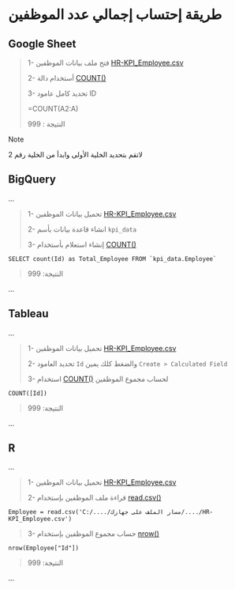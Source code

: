 # طريقة إحتساب إجمالي عدد الموظفين




## Google Sheet
>
> 1- فتح ملف بيانات الموظفين [HR-KPI_Employee.csv](data/HR-KPI_Employee.csv)
>
> 2- أستخدام دالة [COUNT()](https://support.google.com/docs/answer/3093620?hl=en) 
>
> 3- تحديد كامل عامود ID 
>
> =COUNT(A2:A)
>
> النتيجة : 999
> 
> 

> [!NOTE]
> لاتقم بتحديد الخلية الأولى وابدأ من الخلية رقم 2





## BigQuery
...
>
>1- تحميل بيانات الموظفين  [HR-KPI_Employee.csv](data/HR-KPI_Employee.csv)
>
> 2- انشاء قاعدة بيانات بأسم `kpi_data`
>
> 3- إنشاء استعلام بأستخدام [COUNT()](https://cloud.google.com/knowledge/kb/bigquery-count-query-slot-utilization-and-rows-scanned-000004360)
``````
SELECT count(Id) as Total_Employee FROM `kpi_data.Employee`  
``````
>
>
> النتيجة: 999
>
...

## Tableau 
...
>
> 1- تحميل بيانات الموظفين  [HR-KPI_Employee.csv](data/HR-KPI_Employee.csv)
>
> 2- تحديد العامود `Id` والضغط كلك يمين `Create > Calculated Field`
>
> 3- استخدام [COUNT()](https://help.tableau.com/current/pro/desktop/en-us/functions_all_categories.htm?_gl=1*1bwhxn0*_ga*MjA2MTE5OTExMy4xNjk5MDA0NzMy*_ga_8YLN0SNXVS*MTY5OTAwNDczMy4xLjEuMTY5OTAwNTA1My4wLjAuMA..) لحساب مجموع الموظفين
>
>
```
COUNT([Id])
```
> 
>
> النتيجة: 999
>
...
## R
...
>
> 1- تحميل بيانات الموظفين  [HR-KPI_Employee.csv](data/HR-KPI_Employee.csv)
>
> 2- قراءة ملف الموظفين  بإستخدام [read.csv()](https://search.r-project.org/CRAN/refmans/qtl2/html/read_csv.html)
>
``````
Employee = read.csv('C:/..../مسار الملف على جهازك/..../HR-KPI_Employee.csv')
``````
>
> 3- حساب مجموع الموظفين بإستخدام [nrow()](https://search.r-project.org/R/refmans/base/html/nrow.html)
>
``````
nrow(Employee["Id"])
``````
>
>
>النتيجة: 999
>
>

...


